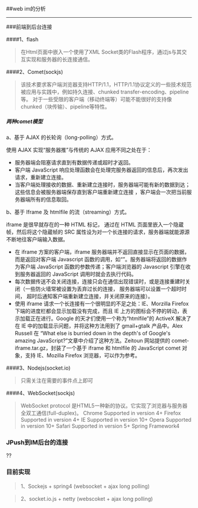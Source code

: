 ##web im的分析
***
###前端到后台连接

####1、flash
> 在Html页面中嵌入一个使用了XML Socket类的Flash程序，通过js与其交互实现和服务器的长连接通信。

####2、Comet(sockjs)
> 该技术要求客户端浏览器支持HTTP/1.1，HTTP/1.1协议定义的一些技术规范被应用与实践中，例如持久连接、chunked transfer-encoding、pipeline等。
对于一些受限的客户端（移动终端等）可能不能很好的支持像chunked（块传输）、pipeline等特性。

##### 两种comet模型
> 
a、基于 AJAX 的长轮询（long-polling）方式。
>
使用 AJAX 实现“服务器推”与传统的 AJAX 应用不同之处在于：
* 服务器端会阻塞请求直到有数据传递或超时才返回。
* 客户端 JavaScript 响应处理函数会在处理完服务器返回的信息后，再次发出请求，重新建立连接。
* 当客户端处理接收的数据、重新建立连接时，服务器端可能有新的数据到达；这些信息会被服务器端保存直到客户端重新建立连接     ，客户端会一次把当前服务器端所有的信息取回。
>
b、基于 Iframe 及 htmlfile 的流（streaming）方式。
>
iframe 是很早就存在的一种 HTML 标记， 通过在 HTML 页面里嵌入一个隐蔵帧，然后将这个隐蔵帧的 SRC 属性设为对一个长连接的请求，服务器端就能源源不断地往客户端输入数据。
* 在 iframe 方案的客户端，iframe 服务器端并不返回直接显示在页面的数据，而是返回对客户端 Javascript 函数的调用，如“<script type="text/javascript">js_func(“data from server ”)</script>”。服务器端将返回的数据作为客户端 JavaScript 函数的参数传递；客户端浏览器的 Javascript 引擎在收到服务器返回的 JavaScript 调用时就会去执行代码。
* 每次数据传送不会关闭连接，连接只会在通信出现错误时，或是连接重建时关闭（一些防火墙常被设置为丢弃过长的连接， 服务器端可以设置一个超时时间， 超时后通知客户端重新建立连接，并关闭原来的连接）。
* 使用 iframe 请求一个长连接有一个很明显的不足之处：IE、Morzilla Firefox 下端的进度栏都会显示加载没有完成，而且 IE 上方的图标会不停的转动，表示加载正在进行。Google 的天才们使用一个称为“htmlfile”的 ActiveX 解决了在 IE 中的加载显示问题，并将这种方法用到了 gmail+gtalk 产品中。Alex Russell 在 “What else is burried down in the depth's of Google's amazing JavaScript?”文章中介绍了这种方法。Zeitoun 网站提供的 comet-iframe.tar.gz，封装了一个基于 iframe 和 htmlfile 的 JavaScript comet 对象，支持 IE、Mozilla Firefox 浏览器，可以作为参考。

####3、Nodejs(socket.io)
> 只需关注在需要的事件点上即可

####4、WebSocket(sockjs)
> WebSocket protocol 是HTML5一种新的协议。它实现了浏览器与服务器全双工通信(full-duplex)。
Chrome    Supported in version 4+
Firefox   Supported in version 4+
IE        Supported in version 10+
Opera     Supported in version 10+
Safari    Supported in version 5+
Spring Framework4

### JPush到IM后台的连接
??

### 目前实现
> 1、Sockejs + spring4  (websocket + ajax long polling)

>  2、socket.io.js + netty (webscoket + ajax long polling)

